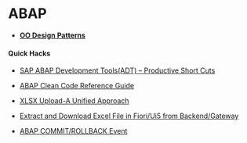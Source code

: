 # ABAP

- [**OO Design Patterns**](https://github.com/deepakjoshy/ABAP/tree/main/DesignPatterns#readme)

#### Quick Hacks
 - <a href="https://blogs.sap.com/2021/07/16/abap-adt-frequently-used-short-cuts/">SAP ABAP Development Tools(ADT) – Productive Short Cuts</a>


- <a href="https://github.com/SAP/styleguides/blob/main/clean-abap/CleanABAP.md">ABAP Clean Code Reference Guide</a>


- <a href="https://www.sap.com/documents/2015/07/ced1ac7f-527c-0010-82c7-eda71af511fa.html">XLSX Upload-A Unified Approach</a>

- [Extract and Download Excel File in Fiori/Ui5 from Backend/Gateway](Excel%20Operations/Download%20Excel%20File%20from%20Backend\Gateway%20in%20Ui5\Fiori.md)

- [ABAP COMMIT/ROLLBACK Event]( https://github.com/deepakjoshy/ABAP/tree/main/Commit%20Work%20Events#readme )

